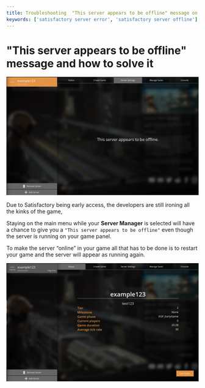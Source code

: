```yaml
---
title: Troubleshooting  "This server appears to be offline" message on your Satisfactory server
keywords: ['satisfactory server error', 'satisfactory server offline']
---
```



# "This server appears to be offline" message and how to solve it

![This server appears to be offline](images/offline-server.png)

Due to Satisfactory being early access, the developers are still ironing all the kinks of the game,

Staying on the main menu while your **Server Manager** is selected will have a chance to give you a `"This server appears to be offline"` even though the server is running on your game panel. 

To make the server “online” in your game all that has to be done is to restart your game and the server will appear as running again.

![Online Server](images/online-server.png)